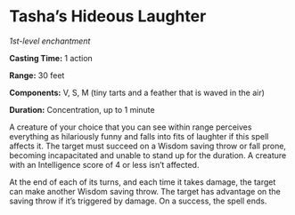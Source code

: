 <title>Tasha’s Hideous Laughter</title>

# Tasha’s Hideous Laughter

_1st-level enchantment_

**Casting Time:** 1 action

**Range:** 30 feet

**Components:** V, S, M (tiny tarts and a
feather that is waved in the air)

**Duration:** Concentration, up to 1 minute

A creature of your choice that you can see
within range perceives everything as
hilariously funny and falls into fits of
laughter if this spell affects it. The target
must succeed on a Wisdom saving throw or fall
prone, becoming incapacitated and unable to
stand up for the duration. A creature with an
Intelligence score of 4 or less isn’t
affected.

At the end of each of its turns, and each
time it takes damage, the target can make
another Wisdom saving throw. The target has
advantage on the saving throw if it’s
triggered by damage. On a success, the spell
ends.




